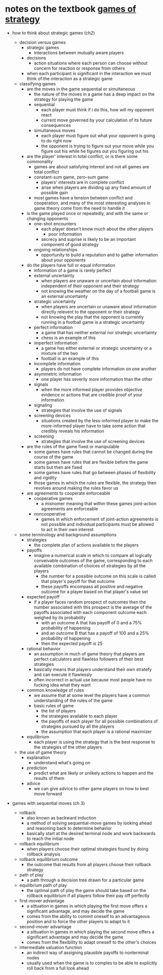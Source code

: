 # notes on the textbook [games of strategy](https://www.amazon.com/Games-Strategy-Third-Avinash-Dixit/dp/0393931129/)

* how to think about strategic games (ch2)
  * decision versus games
    * strategic games
      * interactions between mutually aware players 
    * decisions
      * action situations where each person can choose without concern for reaction or response from others 
    * when each participant is significant in the interaction we must think of the interaction as a strategic game
  * classifying games
    * are the moves in the game sequential or simultaneous
      * the nature of the moves in a game has a deep impact on the strategy for playing the game
      * sequential
        * each player must think if i do this, how will my opponent react
        * current move governed by your calculation of its future consequences
      * simultaneous moves
        * each player must figure out what your opponent is going to do right now
        * the opponent is trying to figure out your move while you figure out his while he figures out you figuring out his
    * are the player' interest in total conflict, or is there some commonality
      * games are about satisfying interest and not all games are total conflict
      * constant-sum game, zero-sum game
        * players' interests are in complete conflict 
        * arise when players are dividing up any fixed amount of possible gain
      * most games have a tension between conflict and cooperation, and many of the most interesting analyses in game theory come from the need to handle it
    * is the game played once or repeatedly, and with the same or changing opponents
      * one-shot encounters
        * each player doesn't know much about the other players
          * poor information
        * secrecy and suprise is likely to be an important component of good strategy
      * ongoing relationships
        * opportunity to build a reputation and to gather information about your opponents
    * do the players have full or equal information
      * information of a game is rarely perfect
      * external uncertainty
        * when players are unaware or uncertain about information independent of their opponent and their strategy
        * not knowing the weather on the day of a football game is an external uncertainty
      * strategic uncertainty
        * when players are uncertain or unaware about information directly relevent to the opponent or their strategy
        * not knowing the play that the opponent is currently running in a football game is a strategic uncertainty 
      * perfect information
        * a game that has neither external nor strategic uncertainty 
        * chess is an example of this
      * imperfect information
        * a game has either external or strategic uncertainty or a mixture of the two
        * football is an example of this
      * incomplete information
        * players do not have complete information on one another
      * asymmetric information
        * one player has severily more information than the other
      * signals
        * when the more informed player provides objective evidence or actions that are credible proof of your information
      * signaling
        * strategies that involve the use of signals
      * screening devices
        * situations created by the less-informed player to make the more-informed player have to take some action that credibly reveals his information
      * screening
        * strategies that involve the use of screening devices
    * are the rules of the game fixed or manipulable
      * some games have rules that cannot be changed during the course of the game
      * some games have rules that are flexible before the game starts but then are fixed
      * some games have rules that go between phases of flexibility and rigidity 
      * those games in which the rules are flexible, the strategy then revolves around making the rules favor us
    * are agreements to cooperate enforceable
      * cooperative games
        * a misnomer meaning that within these games joint-action agreements are enforceable
      * noncooperative
        * games in which enforcement of joint-action agreements is not possible and individual participants must be allowed to act in their own interest
  * some terminology and background assumptions
    * strategies
      * the complete plan of actions available to the players
    * payoffs
      * imagine a numerical scale in which to compare all logically conveivable outcomes of the game, corresponding to each available combination of choices of strategies by all the players 
        * the number for a possible outcome on this scale is called that player's payoff for that outcome
        * these payoffs encompass all positive and negative outcome for a player based on that player's value set
    * expected payoff
      * if a player faces random prospect of outcomes then the number associated with this prospect is the average of the payoffs associated with each component outcome each weighed by its probability
        * with an outcome A that has payoff of 0 and a 75% probability of happening
        * and an outcome B that has a payoff of 100 and a 25% probability of happening
        * then the expected payoff is 25
    * rational behavior
      * an assumption in much of game theory that players are perfect calculators and flawless followers of their best strategies
      * basically means that players understand their own stratefy and can execute it flawlessly
      * often incorrect in actual use because most people have no fucking idea what they want
    * common knowledge of rules
      * we assume that at some level the players have a common understanding of the rules of the game
      * basic rules of game
        * the list of players
        * the strategies available to each player
        * the payoffs of each player for all possible combinations of strategies pursued by all the players
        * the assumption that each player is a rational maximizer
    * equilibrium
      * each player is using the strategy that is the best response to the strategies of the other players
  * the use of game theory
    * explanation
      * understand what's going on
    * prediction
      * predict what are likely or unlikely actions to happen and the results of them
    * advice
      * we can give advice to other game players on how to best move forward
      
* games with sequential moves (ch 3)
  * rollback
    * also known as backward induction
    * a method of solving sequential-move games by looking ahead and reasoning back to determine behavior 
    * basically start at the desired terminal node and work backwards to reach the initial node
  * rollback equilibrium
    * when players choose their optimal strategies found by doing rollback analysis 
  * rollback equilibrium outcome
    * the outcome that results from all players choose their rollback strategy 
  * path of play
    * a path through a decision tree drawn for a particular game
  * equilibrium path of play
    * the optimal path of play the game should take based on the rollback equilibrium if all players follow their pay off perfectly
  * first-mover advantage
    * a sittuation in games in which playing the first move offers a significant advantage, and may decide the game
    * comes from the ability to commit oneself to an advantageous position and to force the other players to adapt to it 
  * second-mover advantage
    * a sittuation in games in which playing the second move offers a significant advantage and may decide the game
    * comes from the flexibility to adapt oneself to the other's choices
  * intermediate valuation function
    * an indirect way of assigning plausible payoffs to nonterminal nodes
    * usually used when the game is to comples to be able to explicitly roll back from a full look ahead
  

        
        
        
        





















